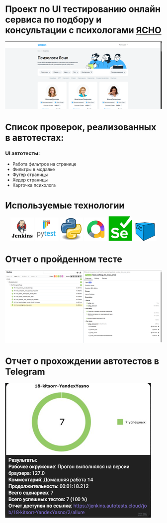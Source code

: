 # Проект по UI тестированию онлайн сервиса по подбору и консультации с психологами [ЯСНО](https://yasno.live/)

<img src="https://github.com/kitsorqa/hw_lesson_14/blob/main/imgs/yasno.png">

# Список проверок, реализованных в автотестах:
### UI автотесты:
- Работа фильтров на странице
- Фильтры в модалке
- Футер страницы
- Хедер страницы
- Карточка психолога

# Используемые технологии

<p align="center">
<img src="https://github.com/kitsorqa/hw_lesson_14/blob/main/imgs/Jenkins.png" width="75">
<img src="https://github.com/kitsorqa/hw_lesson_14/blob/main/imgs/Pytest_logo.svg.png" width="75">
<img src="https://github.com/kitsorqa/hw_lesson_14/blob/main/imgs/Python.svg.png" width="75">
<img src="https://github.com/kitsorqa/hw_lesson_14/blob/main/imgs/allure.png" width="75">
<img src="https://github.com/kitsorqa/hw_lesson_14/blob/main/imgs/selenium.png" width="75">
<img src="https://github.com/kitsorqa/hw_lesson_14/blob/main/imgs/selenoid.png" width="75">

# Отчет о пройденном тесте

<img src="https://github.com/kitsorqa/hw_lesson_14/blob/main/imgs/jenkins_result.png">

# Отчет о прохождении автотестов в Telegram

<img src="https://github.com/kitsorqa/hw_lesson_14/blob/main/imgs/tg_alert.png">